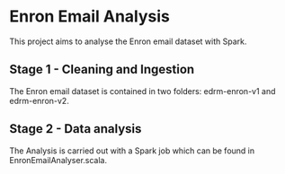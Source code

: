 # Enron Email Analysis

This project aims to analyse the Enron email dataset with Spark. 

## Stage 1 - Cleaning and Ingestion

The Enron email dataset is contained in two folders: edrm-enron-v1 and edrm-enron-v2.



## Stage 2 - Data analysis

The Analysis is carried out with a Spark job which can be found in EnronEmailAnalyser.scala.